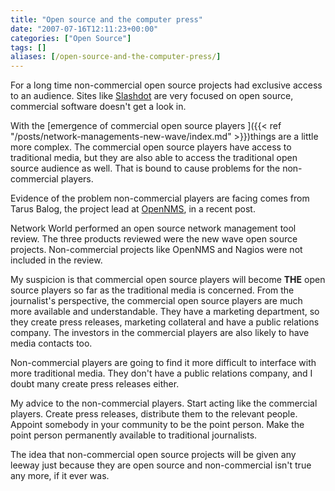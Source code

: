 ```yaml
---
title: "Open source and the computer press"
date: "2007-07-16T12:11:23+00:00"
categories: ["Open Source"]
tags: []
aliases: [/open-source-and-the-computer-press/]
---
```


For a long time non-commercial open source projects had exclusive access to an audience. Sites like [Slashdot](http://slashdot.org/) are very focused on open source, commercial software doesn't get a look in.

With the [emergence of commercial open source players ]({{< ref "/posts/network-managements-new-wave/index.md" >}})things are a little more complex. The commercial open source players have access to traditional media, but they are also able to access the traditional open source audience as well. That is bound to cause problems for the non-commercial players.

Evidence of the problem non-commercial players are facing comes from Tarus Balog, the project lead at [OpenNMS](https://www.opennms.org/), in a recent post.

Network World performed an open source network management tool review. The three products reviewed were the new wave open source projects. Non-commercial projects like OpenNMS and Nagios were not included in the review.

My suspicion is that commercial open source players will become **THE** open source players so far as the traditional media is concerned. From the journalist's perspective, the commercial open source players are much more available and understandable. They have a marketing department, so they create press releases, marketing collateral and have a public relations company. The investors in the commercial players are also likely to have media contacts too.

Non-commercial players are going to find it more difficult to interface with more traditional media. They don't have a public relations company, and I doubt many create press releases either.

My advice to the non-commercial players. Start acting like the commercial players. Create press releases, distribute them to the relevant people. Appoint somebody in your community to be the point person. Make the point person permanently available to traditional journalists.

The idea that non-commercial open source projects will be given any leeway just because they are open source and non-commercial isn't true any more, if it ever was.
